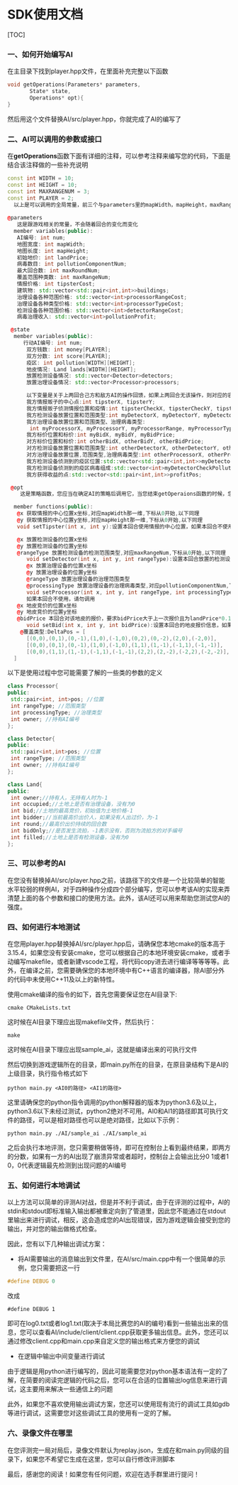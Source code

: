 # SDK使用文档

[TOC]

### 一、如何开始编写AI

在主目录下找到player.hpp文件，在里面补充完整以下函数

```C++
void getOperations(Parameters* parameters,
       State* state,
       Operations* opt){
}
```

然后用这个文件替换AI/src/player.hpp，你就完成了AI的编写了

### 二、AI可以调用的参数或接口

在**getOperations**函数下面有详细的注释，可以参考注释来编写您的代码，下面是结合该注释做的一些补充说明

```C++
const int WIDTH = 10;
const int HEIGHT = 10;
const int MAXRANGENUM = 3;
const int PLAYER = 2;
  以上是可以调用的全局常量，前三个与parameters里的mapWidth，mapHeight，maxRangeNum一一对应，最后一个是玩家数量，玩家编号从0开始
  
@parameters
   这是跟游戏相关的常量，不会随着回合的变化而变化
  member variables(public):
   AI编号: int num;
   地图宽度: int mapWidth;
   地图长度: int mapHeight;
   初始地价: int landPrice;
   病毒数目: int pollutionComponentNum;
   最大回合数: int maxRoundNum;
   覆盖范围种类数: int maxRangeNum;
   情报价格: int tipsterCost;
   建筑物: std::vector<std::pair<int,int>>buildings;
   治理设备各种范围价格: std::vector<int>processorRangeCost;
   治理设备各种类型价格: std::vector<int>processorTypeCost;
   检测设备各种范围价格: std::vector<int>detectorRangeCost;
   病毒治理收入: std::vector<int>pollutionProfit;

 @state
  member variables(public):
     行动AI编号: int num;
      双方钱数: int money[PLAYER];
      双方分数: int score[PLAYER];
      疫区: int pollution[WIDTH][HEIGHT];
      地皮情况: Land lands[WIDTH][HEIGHT];
      放置检测设备情况: std::vector<Detector>detectors;
      放置治理设备情况: std::vector<Processor>processors;

      以下变量是关于上两回合己方和敌方AI的操作回馈，如果上两回合无该操作，则对应的容器大小为0或者变量为-1，注意游戏不是全知信息，因此在操作回馈中只回馈己方AI可以得知的信息
      我方情报贩子的中心点:int tipsterX, tipsterY;
      我方情报贩子侦测情报位置和疫情:int tipsterCheckX, tipsterCheckY, tipsterCheckPollution;
      我方检测设备放置位置和范围类型:int myDetectorX, myDetectorY, myDetectorRange;
      我方治理设备放置位置和范围类型、治理病毒类型:
       int myProcessorX, myProcessorY, myProcessorRange, myProcessorType;
      我方标价位置和标价:int myBidX, myBidY, myBidPrice;
      对方标价位置和标价:int otherBidX, otherBidY, otherBidPrice;
      对方检测设备放置位置和范围类型:int otherDetectorX, otherDetectorY, otherDetectorRange;
      对方治理设备放置位置,范围类型,治理病毒类型:int otherProcessorX, otherProcessorY, otherProcessorRange, otherProcessorType;
      我方检测设备侦测到的疫区位置:std::vector<std::pair<int,int>>myDetectorCheckPos;
      我方检测设备侦测到的疫区病毒组成:std::vector<int>myDetectorCheckPollution;
      我方获得收益的点:std::vector<std::pair<int,int>>profitPos;

 @opt
    这是策略函数，您应当在确定AI的策略后调用它，当您结束getOperaions函数的时候，您的操作会自动发送给游戏逻辑。注意在未结束getOperations函数前，您调用以下函数会覆盖上一次调用该函数时使用的策略；四个函数每个回合均可调用。

  member functions(public):
   @x 获取情报的中心位置x坐标,对应mapWidth那一维,下标从0开始,以下同理
   @y 获取情报的中心位置y坐标,对应mapHeight那一维,下标从0开始,以下同理
   void setTipster(int x, int y):设置本回合使用情报的中心位置，如果本回合不使用，请勿调用

   @x 放置检测设备的位置x坐标
   @y 放置检测设备的位置y坐标
   @rangeType 放置检测设备的检测范围类型,对应maxRangeNum,下标从0开始,以下同理
      void setDetector(int x, int y, int rangeType):设置本回合放置的检测设备，如果本回合不使用，请勿调用
      @x 放置治理设备的位置x坐标
      @y 放置治理设备的位置y坐标
      @rangeType 放置治理设备的治理范围类型
      @processingType 放置治理设备的治理病毒类型,对应pollutionComponentNum,下标从0开始
      void setProcessor(int x, int y, int rangeType, int processingType):设置本回合放置的治理设备，
      如果本回合不使用，请勿调用
   @x 地皮竞价的位置x坐标
   @y 地皮竞价的位置y坐标
   @bidPrice 本回合对该地皮的报价，要求bidPrice大于上一次报价且为landPrice*0.1的整数倍
      void setBid(int x, int y, int bidPrice):设置本回合的地皮报价信息，如果本回合不使用，请勿调用
    @覆盖类型:DeltaPos = [
      [(0,0),(0,1),(0,-1),(1,0),(-1,0),(0,2),(0,-2),(2,0),(-2,0)],     十字
      [(0,0),(0,1),(0,-1),(1,0),(-1,0),(1,1),(1,-1),(-1,1),(-1,-1)],   区域
      [(0,0),(1,1),(1,-1),(-1,1),(-1,-1),(2,2),(2,-2),(-2,2),(-2,-2)], 斜十字
  ]
```

以下是使用过程中您可能需要了解的一些类的参数的定义

```C++
class Processor{
public:
 std::pair<int, int>pos; //位置
 int rangeType; //范围类型
 int processingType; //治理类型
 int owner; //持有AI编号
};

class Detector{
public:
 std::pair<int,int>pos; //位置
 int rangeType; //范围类型
 int owner; //持有AI编号
};

class Land{
public:
 int owner;//持有人，无持有人时为-1
 int occupied;//土地上是否有治理设备，没有为0
 int bid;//土地的最高竞价，初始值为土地价格-1
 int bidder;//当前最高价出价人，如果没有人出过价，为-1
 int round;//最高价出价持续的回合数
 int bidOnly;//是否发生流拍，-1表示没有，否则为流拍方的对手编号
 int filled;//土地上是否有检测设备，没有为0
};
```

### 三、可以参考的AI

在您没有替换掉AI/src/player.hpp之前，该路径下的文件是一个比较简单的智能水平较弱的样例AI，对于四种操作分成四个部分编写，您可以参考该AI的实现来弄清楚上面的各个参数和接口的使用方法。此外，该AI还可以用来帮助您测试您AI的强度。

### 四、如何进行本地测试

在您用player.hpp替换掉AI/src/player.hpp后，请确保您本地cmake的版本高于3.15.4，如果您没有安装cmake，您可以根据自己的本地环境安装cmake，或者手动编写makefile，或者新建vscode工程，将代码copy进去进行编译等等等等。此外，在编译之前，您需要确保您的本地环境中有C++语言的编译器，除AI部分外的代码中未使用C++11及以上的新特性。

使用cmake编译的指令的如下，首先您需要保证您在AI目录下:

```
cmake CMakeLists.txt
```

这时候在AI目录下理应出现makefile文件，然后执行：

```
make
```

这时候在AI目录下理应出现sample_ai，这就是编译出来的可执行文件

然后切换到游戏逻辑所在的目录，即main.py所在的目录，在原目录结构下是AI的上级目录，执行指令格式如下

```
python main.py <AI0的路径> <AI1的路径>
```

这里请确保您的python指令调用的python解释器的版本为python3.6及以上，python3.6以下未经过测试，python2绝对不可用。AI0和AI1的路径即其可执行文件的路径，可以是相对路径也可以是绝对路径，比如以下示例：

```
python main.py ./AI/sample_ai ./AI/sample_ai
```

之后会执行本地评测，您只需要稍做等待，即可在控制台上看到最终结果，即两方的分数，如果有一方的AI出现了崩溃异常或者超时，控制台上会输出比分0 1或者1 0，0代表逻辑最先检测到出现问题的AI编号

### 五、如何进行本地调试

以上方法可以简单的评测AI对战，但是并不利于调试，由于在评测的过程中，AI的stdin和stdout即标准输入输出都被重定向到了管道里，因此您不能通过在stdout里输出来进行调试，相反，这会造成您的AI出现错误，因为游戏逻辑会接受到您的输出，并对您的输出做格式检查。

因此，您有以下几种输出调试方案：

- 将AI需要输出的消息输出到文件里，在AI/src/main.cpp中有一个很简单的示例，您只需要把这一行

```C++
#define DEBUG 0
```

 改成

```
#define DEBUG 1
```

即可在log0.txt或者log1.txt(取决于本局比赛您的AI的编号)看到一些输出出来的信息，您可以查看AI/include/client/client.cpp获取更多输出信息。此外，您还可以通过修改client.cpp和main.cpp来自定义您的输出格式来方便您的调试

- 在逻辑中输出中间变量进行调试

由于逻辑是用python进行编写的，因此可能需要您对python基本语法有一定的了解，在简要的阅读完逻辑的代码之后，您可以在合适的位置输出log信息来进行调试，这主要用来解决一些通信上的问题

此外，如果您不喜欢使用输出调试方案，您还可以使用现有流行的调试工具如gdb等进行调试，这需要您对这些调试工具的使用有一定的了解。

### 六、录像文件在哪里

在您评测完一局对局后，录像文件默认为replay.json，生成在和main.py同级的目录下，如果您不希望它生成在这里，您可以自行修改评测脚本

最后，感谢您的阅读！如果您有任何问题，欢迎在选手群里进行提问！
